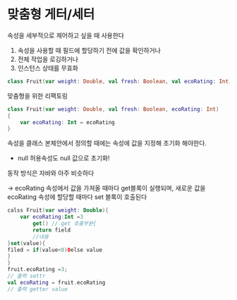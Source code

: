 # 맞춤형 게터/세터

속성을 세부적으로 제어하고 싶을 때 사용한다

1. 속성을 사용할 때 필드에 할당하기 전에 값을 확인하거나
2. 전체 작업을 로깅하거나
3. 인스턴스 상태를 무효화 

```kotlin
class Fruit(var weight: Double, val fresh: Boolean, val ecoRating: Int)
```

맞춤형을 위한 리팩토링

```kotlin
class Fruit(var weight: Double, val fresh: Boolean, ecoRating: Int)
{
	var ecoRating: Int = ecoRating
}
```

속성을 클래스 본체안에서 정의할 때에는 속성에 값을 지정해 초기화 해야한다.

- null 허용속성도 null 값으로 초기화!

동작 방식은 자바와 아주 비슷하다

→ ecoRating 속성에서 값을 가져올 때마다 get블록이 실행되며, 새로운 값을 ecoRating 속성에 할당할 때마다 set 블록이 호출된다

```kotlin
calss Fruit(var weight: Double){
	var ecoRating:Int =3
		get() // get 호출부분{
		return field
		//내용
}set(value){
filed = if(value<0)0else value
}
}
fruit.ecoRating =3;
// 출력 settr 
val ecoRating = fruit.ecoRating
// 출력 getter value
```
